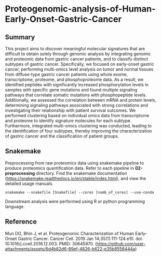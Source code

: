 # Proteogenomic-analysis-of-Human-Early-Onset-Gastric-Cancer


Summary
-------

This project aims to discover meaningful molecular signatures that are difficult to obtain solely through genomic analysis by integrating genomic and proteomic data from gastric cancer patients, and to classify distinct subtypes of gastric cancer. Specifically, we focused on early-onset gastric cancer, performing multi-omics level analysis on tumor and normal tissues from diffuse-type gastric cancer patients using whole exome, transcriptome, proteome, and phosphoproteome data. As a result, we identified peptides with significantly increased phosphorylation levels in samples with specific gene mutations and found multiple signaling pathways that correlate somatic mutations with phosphopeptide levels. Additionally, we assessed the correlation between mRNA and protein levels, determining signaling pathways associated with strong correlations and investigating their relationship with patient survival outcomes. We performed clustering based on individual omics data from transcriptome and proteome to identify signature molecules for each subtype. Furthermore, integrated multi-omics clustering was conducted, leading to the identification of four subtypes, thereby improving the characterization of gastric cancer and the classification of patient groups.


Snakemake
-----------
Preprocessing from raw proteomics data using snakemake pipeline to produce proteomics quantification data. Refer to each pipeline in **02-preprocessing** directory.
Find the snakemake documentation (https://snakemake.readthedocs.io/en/stable/index.html), and view the detailed usage manuals.

    snakemake --snakefile [Snakefile] --cores [numb_of_cores] --use-conda

Downstream analysis were performed using R or python programming language.


Reference
-------

Mun DG, Bhin J, et al. Proteogenomic Characterization of Human Early-Onset Gastric Cancer. Cancer Cell. 2019 Jan 14;35(1):111-124.e10. doi: 10.1016/j.ccell.2018.12.003. PMID: 30645970.
(https://github.com/user-attachments/assets/6d4b82d6-89ef-4826-b622-e35b8558444a)
